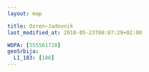 ```yaml
---
layout: map

title: Ozren–Jadovnik
last_modified_at: 2018-05-23T08:07:29+02:00

WDPA: [555561728]
geoSrbija:
  L1_183: [188]
---
```

